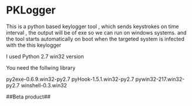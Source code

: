 # PKLogger
This is a python based keylogger tool , which sends keystrokes on time interval , the output will be of exe so we can run on windows systems. and the tool starts automatically on boot when the targeted system is infected with the this keylogger

I used Python 2.7 win32 version

You need the follwing library

py2exe-0.6.9.win32-py2.7
pyHook-1.5.1.win32-py2.7
pywin32-217.win32-py2.7
winshell-0.3.win32

##Beta product##
